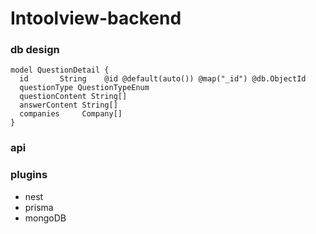 # Intoolview-backend

### db design

```
model QuestionDetail {
  id       String    @id @default(auto()) @map("_id") @db.ObjectId
  questionType QuestionTypeEnum
  questionContent String[]
  answerContent String[]
  companies     Company[]
}
```

### api

### plugins

- nest
- prisma
- mongoDB

